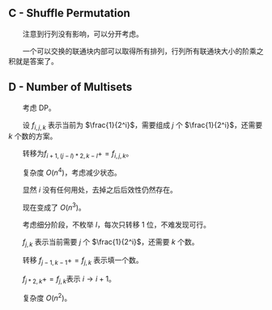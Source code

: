 ## C - Shuffle Permutation
&emsp;&emsp;注意到行列没有影响，可以分开考虑。

&emsp;&emsp;一个可以交换的联通块内部可以取得所有排列，行列所有联通块大小的阶乘之积就是答案了。

## D - Number of Multisets
&emsp;&emsp;考虑 DP。

&emsp;&emsp;设 $f_{i, j, k}$ 表示当前为 $\frac{1}{2^i}$，需要组成 $j$ 个 $\frac{1}{2^i}$，还需要 $k$ 个数的方案。

&emsp;&emsp;转移为$f_{i + 1, (j - l) * 2, k - l} += f_{i, j, k}$。

&emsp;&emsp;复杂度 $O(n^4)$，考虑减少状态。

&emsp;&emsp;显然 $i$ 没有任何用处，去掉之后后效性仍然存在。

&emsp;&emsp;现在变成了 $O(n^3)$。

&emsp;&emsp;考虑细分阶段，不枚举 $l$，每次只转移 $1$ 位，不难发现可行。

&emsp;&emsp;$f_{j, k}$ 表示当前需要 $j$ 个 $\frac{1}{2^i}$，还需要 $k$ 个数。

&emsp;&emsp;转移 $f_{j - 1, k - 1} += f_{j, k}$ 表示填一个数。

&emsp;&emsp;$f_{j * 2, k} += f_{j, k}$表示 $i \rightarrow i + 1$。

&emsp;&emsp;复杂度 $O(n^2)$。